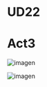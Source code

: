 # UD22


<h1> Act3 </h1>

![imagen](https://user-images.githubusercontent.com/9555509/167577280-9d94fa06-b5c9-4b8f-be19-70d6a8010193.png)

![imagen](https://user-images.githubusercontent.com/9555509/168113917-483f22db-05df-451c-9ca6-fbdbbc8de149.png)

